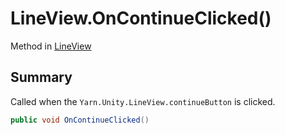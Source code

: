 # LineView.OnContinueClicked()

Method in [LineView](api/csharp/yarn.unity.lineview.md)

## Summary


Called when the  <code>Yarn.Unity.LineView.continueButton</code>  is clicked.


```csharp
public void OnContinueClicked()
```

